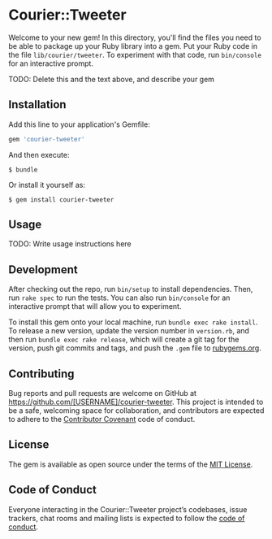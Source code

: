 # Courier::Tweeter

Welcome to your new gem! In this directory, you'll find the files you need to be able to package up your Ruby library into a gem. Put your Ruby code in the file `lib/courier/tweeter`. To experiment with that code, run `bin/console` for an interactive prompt.

TODO: Delete this and the text above, and describe your gem

## Installation

Add this line to your application's Gemfile:

```ruby
gem 'courier-tweeter'
```

And then execute:

    $ bundle

Or install it yourself as:

    $ gem install courier-tweeter

## Usage

TODO: Write usage instructions here

## Development

After checking out the repo, run `bin/setup` to install dependencies. Then, run `rake spec` to run the tests. You can also run `bin/console` for an interactive prompt that will allow you to experiment.

To install this gem onto your local machine, run `bundle exec rake install`. To release a new version, update the version number in `version.rb`, and then run `bundle exec rake release`, which will create a git tag for the version, push git commits and tags, and push the `.gem` file to [rubygems.org](https://rubygems.org).

## Contributing

Bug reports and pull requests are welcome on GitHub at https://github.com/[USERNAME]/courier-tweeter. This project is intended to be a safe, welcoming space for collaboration, and contributors are expected to adhere to the [Contributor Covenant](http://contributor-covenant.org) code of conduct.

## License

The gem is available as open source under the terms of the [MIT License](https://opensource.org/licenses/MIT).

## Code of Conduct

Everyone interacting in the Courier::Tweeter project’s codebases, issue trackers, chat rooms and mailing lists is expected to follow the [code of conduct](https://github.com/[USERNAME]/courier-tweeter/blob/master/CODE_OF_CONDUCT.md).
